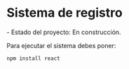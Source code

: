 <h1>Sistema  de registro</h1>
- Estado del proyecto: En construcción.

Para ejecutar el sistema debes poner:

```npm install react```
